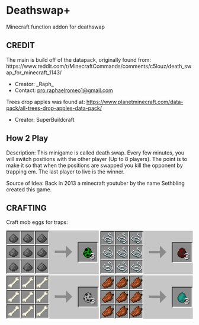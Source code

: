 # Deathswap+
Minecraft function addon for deathswap

<h2>CREDIT</h2>
The main is build off of the datapack, originally found from: https://www.reddit.com/r/MinecraftCommands/comments/c5louz/death_swap_for_minecraft_1143/

- Creator: \_Raph\_
- Contact: pro.raphaelromeo1@gmail.com

Trees drop apples was found at: https://www.planetminecraft.com/data-pack/all-trees-drop-apples-data-pack/

- Creator: SuperBuildcraft


<h2>How 2 Play</h2>
Description: This minigame is called death swap. Every few minutes, you will switch positions with the other player (Up to 8 players). The point is to make it so that when
the positions are swapped you kill the opponent by trapping em. The last player to live is the winner.

Source of Idea: Back in 2013 a minecraft youtuber by the name Sethbling created this game.

<h2>CRAFTING</h2>

Craft mob eggs for traps:    

<img src="githubImages/CreeperEgg.png" width="250"> <img src="githubImages/SpiderEgg.png" width="250"> <img src="githubImages/SkeletonEgg.png" width="250">
<img src="githubImages/ZombieEgg.png" width="250">
